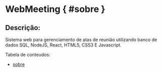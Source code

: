 # WebMeeting  { #sobre } 

## Descrição: 
Sistema web para gerenciamento de atas de reunião utilizando banco de dados SQL, NodeJS, React, HTML5, CSS3 E Javascript.


Tabela de conteudos:
<!--ts-->
   * [sobre](#sobre)
<!--te-->
